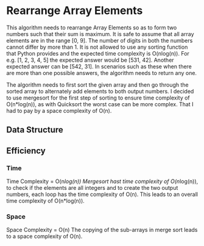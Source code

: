 # Rearrange Array Elements
This algorithm needs to rearrange Array Elements so as to form two numbers such that their sum is maximum.
It is safe to assume that all array elements are in the range [0, 9].
The number of digits in both the numbers cannot differ by more than 1.
It is not allowed to use any sorting function that Python provides and the expected time complexity is O(nlog(n)).
For e.g. [1, 2, 3, 4, 5] the expected answer would be [531, 42]. 
Another expected answer can be [542, 31].
In scenarios such as these when there are more than one possible answers, the algorithm needs to return any one.

The algorithm needs to first sort the given array and then go through the sorted array to alternately add elements
to both output numbers.
I decided to use mergesort for the first step of sorting to ensure time complexity of O(n*log(n)), as with Quicksort
the worst case can be more complex. That I had to pay by a space complexity of O(n).

## Data Structure


## Efficiency
### Time
Time Complexity = O(n*log(n))
Mergesort hast time complexity of O(n*log(n)), to check if the elements are all integers and to create the two output
numbers, each loop has the time complexity of O(n).
This leads to an overall time complexity of O(n*log(n)). 

### Space
Space Complexity = O(n)
The copying of the sub-arrays in merge sort leads to a space complexity of O(n).

